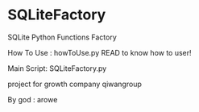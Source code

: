 # SQLiteFactory
SQLite Python Functions Factory 

How To Use : howToUse.py   READ to know how to user!

Main Script: SQLiteFactory.py

project for growth company qiwangroup

By god : arowe
